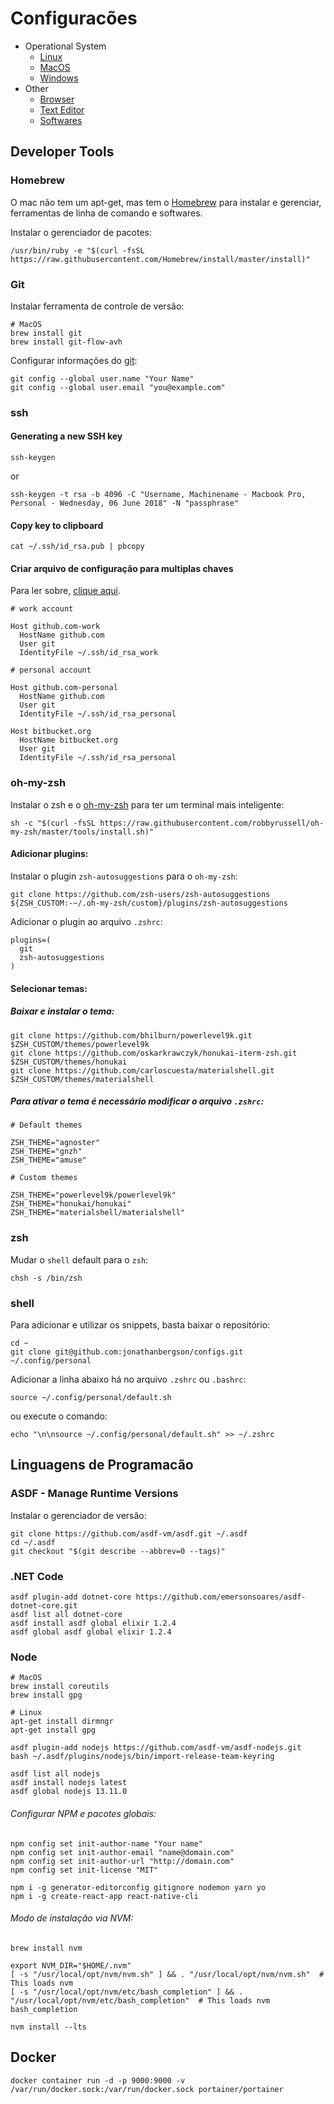 # Configuracões

- Operational System
  - [Linux](https://github.com/jonathanbergson/configs/blob/master/docs/OS-LINUX.md)
  - [MacOS](https://github.com/jonathanbergson/configs/blob/master/docs/OS-MACOS.md)
  - [Windows](https://github.com/jonathanbergson/configs/blob/master/docs/OS-WINDOWS.md)
- Other
  - [Browser](https://github.com/jonathanbergson/configs/blob/master/docs/BROWSER.md)
  - [Text Editor](https://github.com/jonathanbergson/configs/blob/master/docs/EDITORS.md)
  - [Softwares](https://github.com/jonathanbergson/configs/blob/master/docs/SOFTWARES.md)

## Developer Tools

### Homebrew

O mac não tem um apt-get, mas tem o [Homebrew](https://brew.sh/index_pt-br) para instalar e gerenciar, ferramentas de linha de comando e softwares.

Instalar o gerenciador de pacotes:

```shell
/usr/bin/ruby -e "$(curl -fsSL https://raw.githubusercontent.com/Homebrew/install/master/install)"
```

### Git

Instalar ferramenta de controle de versão:

```shell
# MacOS
brew install git
brew install git-flow-avh
```

Configurar informações do [git](https://git-scm.com):

```shell
git config --global user.name "Your Name"
git config --global user.email "you@example.com"
```

### ssh

#### Generating a new SSH key

```shell
ssh-keygen
```

or

```shell
ssh-keygen -t rsa -b 4096 -C "Username, Machinename - Macbook Pro, Personal - Wednesday, 06 June 2018" -N "passphrase"
```

#### Copy key to clipboard

```shell
cat ~/.ssh/id_rsa.pub | pbcopy
```

#### Criar arquivo de configuração para multiplas chaves

Para ler sobre, [clique aqui](https://gist.github.com/jexchan/2351996).

```
# work account

Host github.com-work
  HostName github.com
  User git
  IdentityFile ~/.ssh/id_rsa_work

# personal account

Host github.com-personal
  HostName github.com
  User git
  IdentityFile ~/.ssh/id_rsa_personal

Host bitbucket.org
  HostName bitbucket.org
  User git
  IdentityFile ~/.ssh/id_rsa_personal
```

### oh-my-zsh

Instalar o zsh e o [oh-my-zsh](https://github.com/robbyrussell/oh-my-zsh) para ter um terminal mais inteligente:

```shell
sh -c "$(curl -fsSL https://raw.githubusercontent.com/robbyrussell/oh-my-zsh/master/tools/install.sh)"
```

#### Adicionar plugins:

Instalar o plugin `zsh-autosuggestions` para o `oh-my-zsh`:

```shell
git clone https://github.com/zsh-users/zsh-autosuggestions ${ZSH_CUSTOM:-~/.oh-my-zsh/custom}/plugins/zsh-autosuggestions
```

Adicionar o plugin ao arquivo `.zshrc`:

```shell
plugins=(
  git
  zsh-autosuggestions
)
```

#### Selecionar temas:

##### Baixar e instalar o tema:

```shell
git clone https://github.com/bhilburn/powerlevel9k.git $ZSH_CUSTOM/themes/powerlevel9k
git clone https://github.com/oskarkrawczyk/honukai-iterm-zsh.git $ZSH_CUSTOM/themes/honukai
git clone https://github.com/carloscuesta/materialshell.git $ZSH_CUSTOM/themes/materialshell
```

##### Para ativar o tema é necessário modificar o arquivo `.zshrc`:

```shell
# Default themes

ZSH_THEME="agnoster"
ZSH_THEME="gnzh"
ZSH_THEME="amuse"

# Custom themes

ZSH_THEME="powerlevel9k/powerlevel9k"
ZSH_THEME="honukai/honukai"
ZSH_THEME="materialshell/materialshell"
```

### zsh

Mudar o `shell` default para o `zsh`:

```shell
chsh -s /bin/zsh
```

### shell

Para adicionar e utilizar os snippets, basta baixar o repositório:

```shell
cd ~
git clone git@github.com:jonathanbergson/configs.git ~/.config/personal
```

Adicionar a linha abaixo há no arquivo `.zshrc` ou `.bashrc`:

```shell
source ~/.config/personal/default.sh
```

ou execute o comando:

```shell
echo "\n\nsource ~/.config/personal/default.sh" >> ~/.zshrc
```

## Linguagens de Programacão

### ASDF - Manage Runtime Versions

Instalar o gerenciador de versão:

```shell
git clone https://github.com/asdf-vm/asdf.git ~/.asdf
cd ~/.asdf
git checkout "$(git describe --abbrev=0 --tags)"
```

### .NET Code

```shell
asdf plugin-add dotnet-core https://github.com/emersonsoares/asdf-dotnet-core.git
asdf list all dotnet-core
asdf install asdf global elixir 1.2.4
asdf global asdf global elixir 1.2.4
```

### Node

```shell
# MacOS
brew install coreutils
brew install gpg

# Linux
apt-get install dirmngr
apt-get install gpg
```

```shell
asdf plugin-add nodejs https://github.com/asdf-vm/asdf-nodejs.git
bash ~/.asdf/plugins/nodejs/bin/import-release-team-keyring

asdf list all nodejs
asdf install nodejs latest
asdf global nodejs 13.11.0
```

###### Configurar NPM e pacotes globais:

```shell
npm config set init-author-name "Your name"
npm config set init-author-email "name@domain.com"
npm config set init-author-url "http://domain.com"
npm config set init-license "MIT"
```

```shell
npm i -g generator-editorconfig gitignore nodemon yarn yo
npm i -g create-react-app react-native-cli
```

###### Modo de instalação via NVM:

```shell
brew install nvm

export NVM_DIR="$HOME/.nvm"
[ -s "/usr/local/opt/nvm/nvm.sh" ] && . "/usr/local/opt/nvm/nvm.sh"  # This loads nvm
[ -s "/usr/local/opt/nvm/etc/bash_completion" ] && . "/usr/local/opt/nvm/etc/bash_completion"  # This loads nvm bash_completion

nvm install --lts
```

## Docker

```shell
docker container run -d -p 9000:9000 -v /var/run/docker.sock:/var/run/docker.sock portainer/portainer
```
